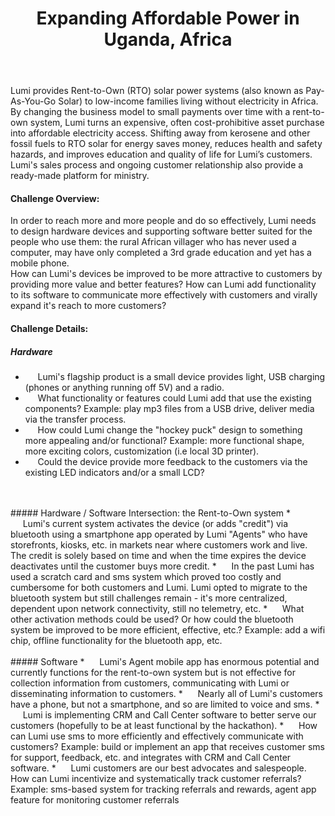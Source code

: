 ﻿---
title: Expanding Affordable Power in Uganda, Africa
intro:  How would you grow the quality of life for Africa’s rural poor by expanding on the foundation of a simple Rent-to-Own solar power system?
champions:
- name:
    Lumi
  logo:
   Lumi.png
  url:
    http://www.lumi.ug
---
Lumi provides Rent-to-Own (RTO) solar power systems (also known as Pay-As-You-Go Solar) to low-income families living without electricity in Africa.  By changing the business model to small payments over time with  a rent-to-own system, Lumi turns an expensive, often cost-prohibitive asset purchase into affordable electricity access.  Shifting away from kerosene and other fossil fuels to RTO solar for energy saves money, reduces health and safety hazards, and improves education and quality of life for Lumi’s customers.  Lumi's sales process and ongoing customer relationship also provide a ready-made platform for ministry.
<br>
#### Challenge Overview:
In order to reach more and more people and do so effectively, Lumi needs to design hardware devices and supporting software better suited for the people who use them: the rural African villager who has never used a computer, may have only completed a 3rd grade education and yet has a mobile phone.
<br>
How can Lumi's devices be improved to be more attractive to customers by providing more value and better features?  How can Lumi add functionality to its software to communicate more effectively with customers and virally expand it's reach to more customers?
<br>
#### Challenge Details:
##### Hardware
* &nbsp;&nbsp;&nbsp;&nbsp;&nbsp;<i class="icon fa-sun-o"></i>Lumi's flagship product is a small device provides light, USB charging (phones or anything running off 5V) and a radio.
* &nbsp;&nbsp;&nbsp;&nbsp;&nbsp;<i class="icon fa-sun-o"></i>What functionality or features could Lumi add that use the existing components?  Example: play mp3 files from a USB drive, deliver media via the transfer process.
* &nbsp;&nbsp;&nbsp;&nbsp;&nbsp;<i class="icon fa-sun-o"></i>How could Lumi change the "hockey puck" design to something more appealing and/or functional?  Example: more functional shape, more exciting colors, customization (i.e local 3D printer).
* &nbsp;&nbsp;&nbsp;&nbsp;&nbsp;<i class="icon fa-sun-o"></i>Could the device provide more feedback to the customers via the existing LED indicators and/or a small LCD?
<br>
<br>
##### Hardware / Software Intersection: the Rent-to-Own system
* &nbsp;&nbsp;&nbsp;&nbsp;&nbsp;<i class="icon fa-sun-o"></i>Lumi's current system activates the device (or adds "credit") via bluetooth using a smartphone app operated by Lumi "Agents" who have storefronts, kiosks, etc. in markets near where customers work and live.  The credit is solely based on time and when the time expires the device deactivates until the customer buys more credit.
* &nbsp;&nbsp;&nbsp;&nbsp;&nbsp;<i class="icon fa-sun-o"></i>In the past Lumi has used a scratch card and sms system which proved too costly and cumbersome for both customers and Lumi.  Lumi opted to migrate to the bluetooth system but still challenges remain - it's more centralized, dependent upon network connectivity, still no telemetry, etc.
* &nbsp;&nbsp;&nbsp;&nbsp;&nbsp;<i class="icon fa-sun-o"></i>What other activation methods could be used?  Or how could the bluetooth system be improved to be more efficient, effective, etc.?  Example: add a wifi chip, offline functionality for the bluetooth app, etc.
<br>
<br>
##### Software
* &nbsp;&nbsp;&nbsp;&nbsp;&nbsp;<i class="icon fa-sun-o"></i>Lumi's Agent mobile app has enormous potential and currently functions for the rent-to-own system but is not effective for collection information from customers, communicating with Lumi or disseminating information to customers.
* &nbsp;&nbsp;&nbsp;&nbsp;&nbsp;<i class="icon fa-sun-o"></i>Nearly all of Lumi's customers have a phone, but not a smartphone, and so are limited to voice and sms.
* &nbsp;&nbsp;&nbsp;&nbsp;&nbsp;<i class="icon fa-sun-o"></i>Lumi is implementing CRM and Call Center software to better serve our customers (hopefully to be at least functional by the hackathon).
* &nbsp;&nbsp;&nbsp;&nbsp;&nbsp;<i class="icon fa-sun-o"></i>How can Lumi use sms to more efficiently and effectively communicate with customers?  Example: build or implement an app that receives customer sms for support, feedback, etc. and integrates with CRM and Call Center software.
* &nbsp;&nbsp;&nbsp;&nbsp;&nbsp;<i class="icon fa-sun-o"></i>Lumi customers are our best advocates and salespeople.  How can Lumi incentivize and systematically track customer referrals?  Example: sms-based system for tracking referrals and rewards, agent app feature for monitoring customer referrals
